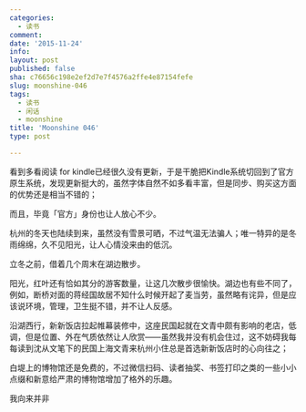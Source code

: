```yaml
---
categories:
  - 读书
comment: 
date: '2015-11-24'
info: 
layout: post
published: false
sha: c76656c198e2ef2d7e7f4576a2ffe4e87154fefe
slug: moonshine-046
tags:
  - 读书
  - 闲话
  - moonshine
title: 'Moonshine 046'
type: post

---
```


看到多看阅读 for kindle已经很久没有更新，于是干脆把Kindle系统切回到了官方原生系统，发现更新挺大的，虽然字体自然不如多看丰富，但是同步、购买这方面的优势还是相当不错的；

而且，毕竟「官方」身份也让人放心不少。

杭州的冬天也陆续到来，虽然没有雪景可晒，不过气温无法骗人；唯一特异的是冬雨绵绵，久不见阳光，让人心情没来由的低沉。

立冬之前，借着几个周末在湖边散步。

阳光，红叶还有恰如其分的游客数量，让这几次散步很愉快。湖边也有些不同了，例如，断桥对面的蒋经国故居不知什么时候开起了麦当劳，虽然略有诧异，但是应该说环境，管理，卫生挺不错，并不让人反感。

沿湖西行，新新饭店拉起帷幕装修中，这座民国起就在文青中颇有影响的老店，低调，但是位置、外在气质依然让人欣赏——虽然我并没有机会住过，这不妨碍我每每读到沈从文笔下的民国上海文青来杭州小住总是首选新新饭店时的心向往之；

白堤上的博物馆还是免费的，不过微信扫码、读者抽奖、书签打印之类的一些小小点缀和新意给严肃的博物馆增加了格外的乐趣。

我向来并非 
